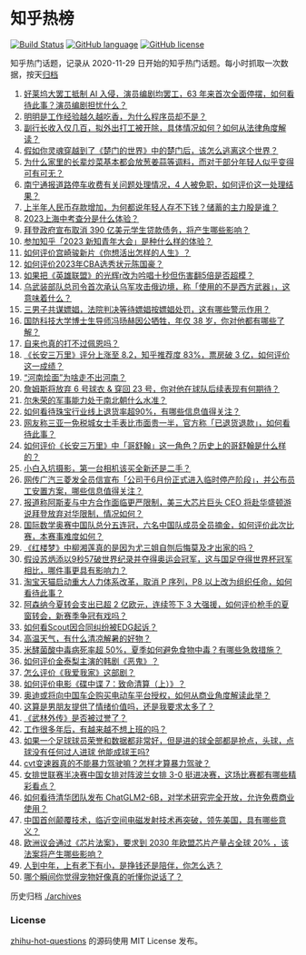 # 知乎热榜
[![Build Status](https://github.com/ToWeLong/zhihu-hot-questions/workflows/CI/badge.svg)](https://github.com/ToWeLong/zhihu-hot-questions/actions)
[![GitHub language](https://img.shields.io/badge/language-golang-orange.svg)](https://golang.org/)
[![GitHub license](https://img.shields.io/github/license/ToWeLong/zhihu-hot-questions)](https://github.com/ToWeLong/zhihu-hot-questions/blob/main/LICENSE)

知乎热门话题，记录从 2020-11-29 日开始的知乎热门话题。每小时抓取一次数据，按天[归档](./archives)

<!-- BEGIN -->

1. [好莱坞大罢工抵制 AI 入侵，演员编剧均罢工，63 年来首次全面停摆，如何看待此事？演员编剧担忧什么？](https://www.zhihu.com/question/612245095)
1. [明明是工作经验越久越吃香，为什么程序员却不是？](https://www.zhihu.com/question/610198706)
1. [副行长收入仅几百，拟外出打工被开除，具体情况如何？如何从法律角度解读？](https://www.zhihu.com/question/612292088)
1. [假如你灵魂穿越到了《楚门的世界》中的楚门后，该怎么逃离这个世界？](https://www.zhihu.com/question/463821503)
1. [为什么家里的长辈炒菜基本都会放葱姜蒜等调料，而对于部分年轻人似乎变得可有可无？](https://www.zhihu.com/question/605464337)
1. [南宁通报道路停车收费有关问题处理情况，4 人被免职，如何评价这一处理结果？](https://www.zhihu.com/question/612081244)
1. [上半年人民币存款增加，为何都说年轻人存不下钱？储蓄的主力股是谁？](https://www.zhihu.com/question/612271366)
1. [2023上海中考查分是什么体验？](https://www.zhihu.com/question/548141318)
1. [拜登政府宣布取消 390 亿美元学生贷款债务，将产生哪些影响？](https://www.zhihu.com/question/612385180)
1. [参加知乎「2023 新知青年大会」是种什么样的体验？](https://www.zhihu.com/question/611932417)
1. [如何评价宫崎骏新片《你想活出怎样的人生》？](https://www.zhihu.com/question/611944044)
1. [如何评价2023年CBA选秀状元陈国豪？](https://www.zhihu.com/question/612257644)
1. [如果把《英雄联盟》的光辉r改为吟唱十秒但伤害翻5倍是否超模？](https://www.zhihu.com/question/612355931)
1. [乌武装部队总司令首次承认乌军攻击俄边境，称「使用的不是西方武器」，这意味着什么？](https://www.zhihu.com/question/612380945)
1. [三男子共谋嫖娼，法院判决等待嫖娼按嫖娼处罚，这有哪些警示作用？](https://www.zhihu.com/question/611913783)
1. [国防科技大学博士生导师冯旸赫因公牺牲，年仅 38 岁，你对他都有哪些了解？](https://www.zhihu.com/question/612230486)
1. [自来也真的打不过佩恩吗？](https://www.zhihu.com/question/588235644)
1. [《长安三万里》评分上涨至 8.2，知乎推荐度 83%，票房破 3 亿，如何评价这一成绩？](https://www.zhihu.com/question/611296005)
1. [“河南烩面”为啥走不出河南？](https://www.zhihu.com/question/541421417)
1. [詹姆斯将放弃 6 号球衣 & 穿回 23 号，你对他在球队后续表现有何期待？](https://www.zhihu.com/question/612382743)
1. [尔朱荣的军事能力处于南北朝什么水准？](https://www.zhihu.com/question/493693895)
1. [如何看待珠宝行业线上退货率超90%，有哪些信息值得关注？](https://www.zhihu.com/question/612331420)
1. [网友称三亚一免税城女士手表比市面贵一半，官方称「已退货退款」，如何看待此事？](https://www.zhihu.com/question/611342533)
1. [如何评价《长安三万里》中「哥舒翰」这一角色？历史上的哥舒翰是什么样的？](https://www.zhihu.com/question/611819499)
1. [小白入坑摄影，第一台相机该买全新还是二手？](https://www.zhihu.com/question/611326099)
1. [网传广汽三菱发全员信宣布「公司于6月份正式进入临时停产阶段」，并公布员工安置方案，哪些信息值得关注？](https://www.zhihu.com/question/611879770)
1. [报道称阿斯麦与中方合作面临更严限制，美三大芯片巨头 CEO 将赴华盛顿游说拜登放弃对华限制，情况如何？](https://www.zhihu.com/question/612263218)
1. [国际数学奥赛中国队总分五连冠，六名中国队成员全员摘金，如何评价此次比赛，本赛事难度如何？](https://www.zhihu.com/question/611861098)
1. [《红楼梦》中柳湘莲真的是因为尤三姐自刎后悔莫及才出家的吗？](https://www.zhihu.com/question/496836703)
1. [假设苏炳添以9秒57破世界纪录并夺得奥运会冠军，这与国足夺得世界杯冠军相比，哪件事更具有影响力？](https://www.zhihu.com/question/609771748)
1. [淘宝天猫启动重大人力体系改革，取消 P 序列，P8 以上改为组织任命，如何看待此事？](https://www.zhihu.com/question/611910170)
1. [阿森纳今夏转会支出已超 2 亿欧元，连续签下 3 大强援，如何评价枪手的夏窗转会，新赛季争冠有戏吗？](https://www.zhihu.com/question/612292117)
1. [如何看Scout因合同纠纷被EDG起诉？](https://www.zhihu.com/question/611532860)
1. [高温天气，有什么清凉解暑的好物？](https://www.zhihu.com/question/543078111)
1. [米酵菌酸中毒病死率超 50%，夏季如何避免食物中毒？有哪些急救措施？](https://www.zhihu.com/question/612396434)
1. [如何评价金泰梨主演的韩剧《恶鬼》？](https://www.zhihu.com/question/555806806)
1. [怎么评价《我爱我家》这部剧？](https://www.zhihu.com/question/32325819)
1. [如何评价电影《碟中谍 7：致命清算（上）》？](https://www.zhihu.com/question/608510533)
1. [奥迪或将向中国车企购买电动车平台授权，如何从商业角度解读此举？](https://www.zhihu.com/question/611334912)
1. [这算是男朋友提供了情绪价值吗，还是我要求太多了？](https://www.zhihu.com/question/610790036)
1. [《武林外传》是否被过誉了？](https://www.zhihu.com/question/279164604)
1. [工作很多年后，有越来越不想上班的吗？](https://www.zhihu.com/question/494462788)
1. [如果一个足球球员荣誉和数据都非常好，但是进的球全部都是抢点，头球，点球没有任何过人进球 他能成球王吗?](https://www.zhihu.com/question/611751406)
1. [cvt变速器真的不能暴力驾驶嘛？怎样才算暴力驾驶？](https://www.zhihu.com/question/461280147)
1. [女排世联赛半决赛中国女排对阵波兰女排 3-0  挺进决赛，这场比赛都有哪些精彩看点？](https://www.zhihu.com/question/612374981)
1. [如何看待清华团队发布 ChatGLM2-6B，对学术研究完全开放，允许免费商业使用？](https://www.zhihu.com/question/612249095)
1. [中国首创颠覆技术，临近空间电磁发射技术再突破，领先美国，具有哪些意义？](https://www.zhihu.com/question/611818563)
1. [欧洲议会通过《芯片法案》，要求到 2030 年欧盟芯片产量占全球 20%  ，该法案将产生哪些影响？](https://www.zhihu.com/question/611814613)
1. [人到中年，上有老下有小，是挣钱还是陪伴，你怎么选？](https://www.zhihu.com/question/608845424)
1. [哪个瞬间你觉得宠物好像真的听懂你说话了？](https://www.zhihu.com/question/603807166)

<!-- END -->

历史归档 [./archives](./archives)


### License
[zhihu-hot-questions](https://github.com/towelong/zhihu-hot-questions) 的源码使用 MIT License 发布。